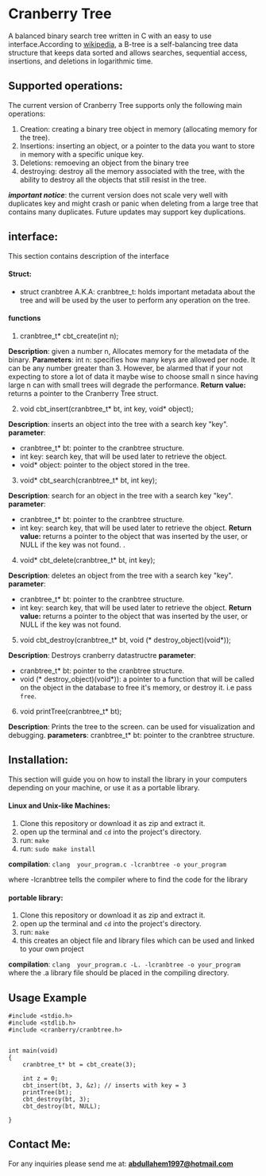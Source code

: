 # Cranberry Tree

A balanced binary search tree written in C with an easy to use interface.According to [wikipedia](https://en.wikipedia.org/wiki/B-tree), a B-tree is a self-balancing tree data structure that keeps data sorted and allows searches, sequential access, insertions, and deletions in logarithmic time. 


## Supported operations: 

The current version of Cranberry Tree supports only the following main operations: 

1. Creation: creating a binary tree object in memory (allocating memory for the tree).
2. Insertions: inserting an object, or a pointer to the data you want to store in memory with a specific unique key.
3. Deletions: remoeving an object from the binary tree
4. destroying: destroy all the memory associated with the tree, with the ability to destroy all the objects that still resist in the tree.

_**important notice**_: the current version does not scale very well with duplicates key and might crash or panic when deleting from a large tree that contains many duplicates. Future updates may support key duplications.

## interface: 
This section contains description of the interface

#### Struct: 

- struct cranbtree A.K.A: cranbtree_t: holds important metadata about the tree and will be used by the user to perform any operation on the tree.

#### functions

1. cranbtree_t* cbt_create(int n);

**Description**: given a number n, Allocates memory for the metadata of the binary.
**Parameters**: int n: specifies how many keys are allowed per node. It can be any number greater than 3. However, be alarmed that if your not expecting to store a lot of data it maybe wise to choose small n since having large n can with small trees will degrade the performance.
**Return value:** returns a pointer to the Cranberry Tree struct.


2. void cbt_insert(cranbtree_t* bt, int key, void* object);

**Description**: inserts an object into the tree with a search key "key".
**parameter**: 
- cranbtree_t* bt: pointer to the cranbtree structure.
- int key: search key, that will be used later to retrieve the object.
- void* object: pointer to the object stored in the tree.


3. void* cbt_search(cranbtree_t* bt, int key);

**Description**: search for an object in the tree with a search key "key".
**parameter**: 
- cranbtree_t* bt: pointer to the cranbtree structure.
- int key: search key, that will be used later to retrieve the object.
**Return value:** returns a pointer to the object that was inserted by the user, or NULL if the key was not found. .

4. void* cbt_delete(cranbtree_t* bt, int key);

**Description**: deletes an object from the tree with a search key "key".
**parameter**: 
- cranbtree_t* bt: pointer to the cranbtree structure.
- int key: search key, that will be used later to retrieve the object.
**Return value:** returns a pointer to the object that was inserted by the user, or NULL if the key was not found.

5. void cbt_destroy(cranbtree_t* bt, void (* destroy_object)(void*));

**Description**: Destroys cranberry datastructre
**parameter**: 
- cranbtree_t* bt: pointer to the cranbtree structure.
- void (* destroy_object)(void*)): a pointer to a function that will be called on the object in the database to free it's memory, or destroy it. i.e pass `free`. 

6. void printTree(cranbtree_t* bt);

**Description**: Prints the tree to the screen. can be used for visualization and debugging.
**parameters**: cranbtree_t* bt: pointer to the cranbtree structure.


## Installation: 
This section will guide you on how to install the library in your computers depending on your machine, or use it as a portable library.


#### Linux and Unix-like Machines: 
1. Clone this repository or download it as zip and extract it.
2. open up the terminal and `cd` into the project's directory.
3. run: `make`
4. run: `sudo make install`

**compilation**: `clang  your_program.c -lcranbtree -o your_program`

where -lcranbtree tells the compiler where to find the code for the library 

#### portable library: 
1. Clone this repository or download it as zip and extract it.
2. open up the terminal and `cd` into the project's directory.
3. run: `make`
4. this creates an object file and library files which can be used and linked to your own project

**compilation**: `clang  your_program.c -L. -lcranbtree -o your_program`
where the .a library file should be placed in the compiling directory.


## Usage Example

```
#include <stdio.h>
#include <stdlib.h>
#include <cranberry/cranbtree.h>


int main(void)
{
	cranbtree_t* bt = cbt_create(3);

	int z = 0; 
	cbt_insert(bt, 3, &z); // inserts with key = 3
	printTree(bt);
	cbt_destroy(bt, 3);	
	cbt_destroy(bt, NULL);

}
```

## Contact Me: 

For any inquiries please send me at: **abdullahem1997@hotmail.com**
